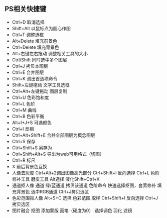 ## PS相关快捷键

- Ctrl+D   取消选择
- Shift+Alt  以鼠标点为圆心作图
- Ctrl+T   调整选框
- Alt+Delete   填充前景色
- Ctrl+Delete  填充背景色
- Alt+右键左右拖动  调整相关工具的大小
- Ctrl/Shift   同时选中多个图层
- Ctrl+J   拷贝本图层
- Ctrl+E  合并图层
- Ctrl+K  调出首选项命令
- Shift+左键拖动   文字工具选框
- Ctrl+Alt+左键拖动    图层复制
- Ctrl+U  色彩饱和度
- Ctrl+L   色阶
- Ctrl+M  曲线
- Ctrl+B  色彩平衡
- Alt+I+J+S   可选颜色
- Ctrl+I  反相
- Ctrl+Alt+Shift+E   合并全部图层为概念图层
- Ctrl+S 保存
- Ctrl+Shift+S  另存为
- Ctrl+Shift+Alt+S  导出为web可用格式（切图）
- Ctrl+R  标尺
- X   前后背景色互换
- 人像去灰度   Ctrl+Alt+2调出图像高光部分 
                        Ctrl+Shift+I 反向选择
                        Ctrl+L  色阶
                        修补工具
                        磨皮工具 Alt选择
                        液化Shift+Ctrl+X
- 通道抠人像    通道
                        绿/蓝通道
                         拷贝该通道
                        色阶命令
                        快速选择抠图，套索修补
                        填充背景色
                        选中RGB通道
                        Ctrl+J拷贝选区
- 色彩范围抠人像   Alt+S+C 选择 色彩范围
                               取样
                               Ctrl+Shift+I  反向选择
                               Ctrl+J 拷贝选区
- 图片融合  抠图
                   添加蒙版
                   画笔（硬度为0）
                   选择调色
                   羽化
                   滤镜